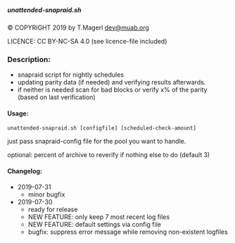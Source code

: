 #####  unattended-snapraid.sh

© COPYRIGHT 2019 by T.Magerl <dev@muab.org>

LICENCE: CC BY-NC-SA 4.0 (see licence-file included)

### Description:

* snapraid script for nightly schedules
* updating parity data (if needed) and verifying results afterwards.
* if neither is needed scan for bad blocks or verify x% of the parity (based on last verification)

#### Usage:

`unattended-snapraid.sh [configfile] [scheduled-check-amount]`

just pass snapraid-config file for the pool you want to handle.

optional: percent of archive to reverify if nothing else to do (default 3)

#### Changelog:

* 2019-07-31
  * minor bugfix
* 2019-07-30
  *  ready for release
  * NEW FEATURE: only keep 7 most recent log files
  * NEW FEATURE: default settings via config file
  * bugfix: suppress error message while removing non-existent logfiles
